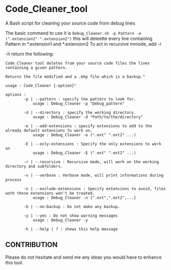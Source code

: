# Code_Cleaner_tool
A Bash script for cleaning your source code from debug lines

The basic command to use it is `Debug_Cleaner.sh -p Pattern -e (".extension1" ".extension2")`
this will deleette every line containing Pattern in \*.extension1 and \*.extension2
To act in recursive mmode, add -r

-h return the following:
```
Code_Cleaner tool deletes from your source code files the lines containing a given pattern.

Returns the file modified and a .bkp file which is a backup."

usage : Code_Cleaner {-option}"

options :
		-p | --pattern : specify the pattern to look for.
			usage : Debug_Cleaner -p "Debug_pattern"

		-d | --directory : specify the working directory.
			usage : Debug_Cleaner -d "Path/to/the/directory"

		-e | --add-extensions : specify extensions to add to the already default extensions to work on.
			usage : Debug_Cleaner -e (".ext" ".ext2" ...)

		-E | --only-extensions : Specify the only extensions to work on
			usage : Debug_Cleaner -E (".ext" ".ext2" ...)

		-r | --recursive : Recursive mode, will work on the working directory and subfolders.

		-v | --verbose : Verbose mode, will print informations during process

		-n | --exclude-extensions : Specify extensions to avoid, files woth those extensions won't be treated.
			usage : Debug_Cleaner -n {".ext",".ext2",...}

		-b | --no-backup : Do not make any backup.

		-y | --yes : Do not show warning messages
			usage : Debug_Cleaner -y

		-h | --help | ? : shows this help message
```

## CONTRIBUTION
Please do not hesitate and send me any ideas you would have to enhance this tool.
